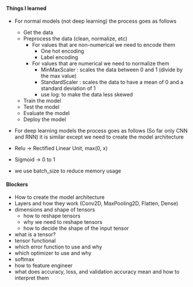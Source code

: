 #### Things I learned

- For normal models (not deep learning) the process goes as follows 
    - Get the data
    - Preprocess the data (clean, normalize, etc)
        - For values that are non-numerical we need to encode them
            - One hot encoding
            - Label encoding
        - For values that are numerical we need to normalize them
            - MinMaxScaler : scales the data between 0 and 1 (divide by the max value)
            - StandardScaler : scales the data to have a mean of 0 and a standard deviation of 1
            - use log: to make the data less skewed
    - Train the model
    - Test the model
    - Evaluate the model
    - Deploy the model

- For deep learning models the process goes as follows (So far only CNN and RNN) it is similar except we need to create the model architecture
- Relu -> Rectified Linear Unit, max(0, x)
- Sigmoid -> 0 to 1
- we use batch_size to reduce memory usage

#### Blockers
- How to create the model architecture
- Layers and how they work (Conv2D, MaxPooling2D, Flatten, Dense)
- dimensions and shape of tensors
    - how to reshape tensors
    - why we need to reshape tensors
    - how to decide the shape of the input tensor
- what is a tensor?
- tensor functional
- which error function to use and why
- which optimizer to use and why
- softmax
- how to feature engineer 
- what does accuracy, loss, and validation accuracy mean and how to interpret them

